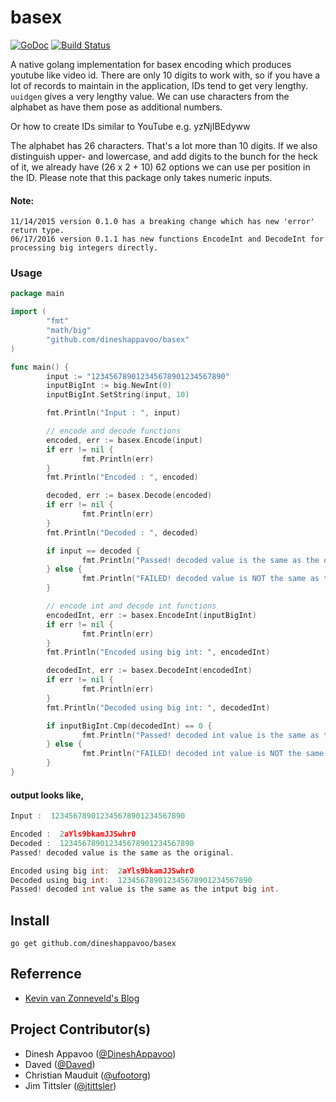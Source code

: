 basex   
=======
[![GoDoc](https://godoc.org/github.com/dineshappavoo/basex?status.svg)](https://godoc.org/github.com/dineshappavoo/basex) [![Build Status](https://travis-ci.org/dineshappavoo/basex.svg?branch=master)](https://travis-ci.org/dineshappavoo/basex)

A native golang implementation for basex encoding which produces youtube like video id.
There are only 10 digits to work with, so if you have a lot of records to maintain in the application, IDs tend to get very lengthy. `uuidgen` gives a very lengthy value. We can use characters from the alphabet as have them pose as additional numbers.

Or how to create IDs similar to YouTube e.g. yzNjIBEdyww

The alphabet has 26 characters. That's a lot more than 10 digits. If we also distinguish upper- and lowercase, and add digits to the bunch for the heck of it, we already have (26 x 2 + 10) 62 options we can use per position in the ID. Please note that this package only takes numeric inputs.

#### Note: 
	11/14/2015 version 0.1.0 has a breaking change which has new 'error' return type.
	06/17/2016 version 0.1.1 has new functions EncodeInt and DecodeInt for processing big integers directly.

### Usage
```go
package main

import (
        "fmt"
        "math/big"
        "github.com/dineshappavoo/basex"
)

func main() {
        input := "123456789012345678901234567890"
        inputBigInt := big.NewInt(0)
        inputBigInt.SetString(input, 10)

        fmt.Println("Input : ", input)

        // encode and decode functions
        encoded, err := basex.Encode(input)
        if err != nil {
                fmt.Println(err)
        }
        fmt.Println("Encoded : ", encoded)

        decoded, err := basex.Decode(encoded)
        if err != nil {
                fmt.Println(err)
        }
        fmt.Println("Decoded : ", decoded)

        if input == decoded {
                fmt.Println("Passed! decoded value is the same as the original.")
        } else {
                fmt.Println("FAILED! decoded value is NOT the same as the original!!")
        }

        // encode int and decode int functions
        encodedInt, err := basex.EncodeInt(inputBigInt)
        if err != nil {
                fmt.Println(err)
        }
        fmt.Println("Encoded using big int: ", encodedInt)

        decodedInt, err := basex.DecodeInt(encodedInt)
        if err != nil {
                fmt.Println(err)
        }
        fmt.Println("Decoded using big int: ", decodedInt)

        if inputBigInt.Cmp(decodedInt) == 0 {
                fmt.Println("Passed! decoded int value is the same as the intput big int.")
        } else {
                fmt.Println("FAILED! decoded int value is NOT the same as the original!!")
        }
}
```

#### output looks like,

```go
Input :  123456789012345678901234567890

Encoded :  2aYls9bkamJJSwhr0
Decoded :  123456789012345678901234567890
Passed! decoded value is the same as the original.

Encoded using big int:  2aYls9bkamJJSwhr0
Decoded using big int:  123456789012345678901234567890
Passed! decoded int value is the same as the intput big int.
```

## Install

```shell
go get github.com/dineshappavoo/basex
```
## Referrence
* [Kevin van Zonneveld's Blog](http://kvz.io/blog/2009/06/10/create-short-ids-with-php-like-youtube-or-tinyurl/)

  
## Project Contributor(s)

* Dinesh Appavoo ([@DineshAppavoo](https://twitter.com/DineshAppavoo))
* Daved ([@Daved](https://github.com/daved))
* Christian Mauduit ([@ufootorg](https://twitter.com/ufootorg)) 
* Jim Tittsler ([@jtittsler](https://twitter.com/jtittsler))
